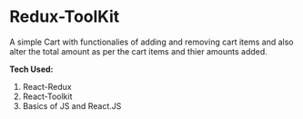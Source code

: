# Redux-ToolKit 

A simple Cart with functionalies of adding and removing cart items and also alter the total amount as per the cart items and thier amounts added.

<b>Tech Used:</b> 
1. React-Redux
2. React-Toolkit
3. Basics of JS and React.JS

